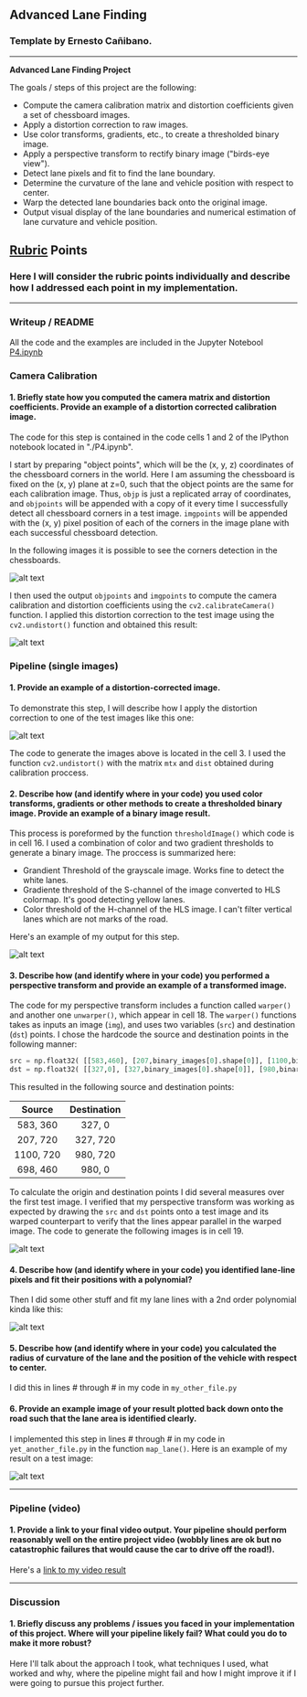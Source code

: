 ## Advanced Lane Finding

### Template by Ernesto Cañibano.

---

**Advanced Lane Finding Project**

The goals / steps of this project are the following:

* Compute the camera calibration matrix and distortion coefficients given a set of chessboard images.
* Apply a distortion correction to raw images.
* Use color transforms, gradients, etc., to create a thresholded binary image.
* Apply a perspective transform to rectify binary image ("birds-eye view").
* Detect lane pixels and fit to find the lane boundary.
* Determine the curvature of the lane and vehicle position with respect to center.
* Warp the detected lane boundaries back onto the original image.
* Output visual display of the lane boundaries and numerical estimation of lane curvature and vehicle position.

[//]: # (Image References)

[image1]: ./examples/image1.png "Corners detection"
[image2]: ./examples/image2.png "Camera calibration result"
[image3]: ./examples/image3.png "Undistorted image"
[image4]: ./examples/image4.png "Lines detection"
[image5]: ./examples/image5.png "Perspective transformation"
[image6]: ./examples/image6.png "Binary image"
[image7]: ./examples/image7.png "Line detection example"

[image8]: ./output_images/straight_lines1.png "Straight lines 1"
[image9]: ./output_images/straight_lines2.png "Straight lines 2"
[image10]: ./output_images/test1.png "test1"
[image11]: ./output_images/test2.png "test2"
[image12]: ./output_images/test3.png "test3"
[image13]: ./output_images/test4.png "test4"
[image14]: ./output_images/test5.png "test5"
[image15]: ./output_images/test6.png "test6"
[image16]: ./output_images/test8.png "test8"
[image17]: ./output_images/test9.png "test9"


## [Rubric](https://review.udacity.com/#!/rubrics/571/view) Points

### Here I will consider the rubric points individually and describe how I addressed each point in my implementation.  

---

### Writeup / README

All the code and the examples are included in the Jupyter Notebool [P4.ipynb](https://github.com/ernestocanibano/CarND-Advanced-Lane-Lines-P4/blob/master/P4.ipynb)

### Camera Calibration

#### 1. Briefly state how you computed the camera matrix and distortion coefficients. Provide an example of a distortion corrected calibration image.

The code for this step is contained in the code cells 1 and 2 of the IPython notebook located in "./P4.ipynb".  

I start by preparing "object points", which will be the (x, y, z) coordinates of the chessboard corners in the world. Here I am assuming the chessboard is fixed on the (x, y) plane at z=0, such that the object points are the same for each calibration image.  Thus, `objp` is just a replicated array of coordinates, and `objpoints` will be appended with a copy of it every time I successfully detect all chessboard corners in a test image.  `imgpoints` will be appended with the (x, y) pixel position of each of the corners in the image plane with each successful chessboard detection.  

In the following images it is possible to see the corners detection in the chessboards.

![alt text][image1]

I then used the output `objpoints` and `imgpoints` to compute the camera calibration and distortion coefficients using the `cv2.calibrateCamera()` function.  I applied this distortion correction to the test image using the `cv2.undistort()` function and obtained this result: 

![alt text][image2]

### Pipeline (single images)

#### 1. Provide an example of a distortion-corrected image.

To demonstrate this step, I will describe how I apply the distortion correction to one of the test images like this one:

![alt text][image3]

The code to generate the images above is located in the cell 3. I used the function `cv2.undistort()` with the matrix `mtx` and `dist` obtained during calibration proccess.

#### 2. Describe how (and identify where in your code) you used color transforms, gradients or other methods to create a thresholded binary image.  Provide an example of a binary image result.

This process is poreformed by the function `thresholdImage()` which code is in cell 16. I used a combination of color 
and two gradient thresholds to generate a binary image. The proccess is summarized here:
* Grandient Threshold of the grayscale image. Works fine to detect the white lanes.
* Gradiente threshold of the S-channel of the image converted to HLS colormap. It's good detecting yellow lanes.
* Color threshold of the H-channel of the HLS image. I can't filter vertical lanes which are not marks of the road.

Here's an example of my output for this step.  

![alt text][image4]

#### 3. Describe how (and identify where in your code) you performed a perspective transform and provide an example of a transformed image.

The code for my perspective transform includes a function called `warper()` and another one `unwarper()`, which 
appear in cell 18.  The `warper()` functions takes as inputs an image (`img`), and uses two variables (`src`) and destination 
(`dst`) points.  I chose the hardcode the source and destination points in the following manner:

```python
src = np.float32( [[583,460], [207,binary_images[0].shape[0]], [1100,binary_images[0].shape[0]],[698,460]])
dst = np.float32( [[327,0], [327,binary_images[0].shape[0]], [980,binary_images[0].shape[0]],[980,0]])
```

This resulted in the following source and destination points:

| Source        | Destination   | 
|:-------------:|:-------------:| 
| 583, 360      | 327, 0        | 
| 207, 720      | 327, 720      |
| 1100, 720     | 980, 720      |
| 698, 460      | 980, 0        |

To calculate the origin and destination points I did several measures over the first test image.
I verified that my perspective transform was working as expected by drawing the `src` and `dst` 
points onto a test image and its warped counterpart to verify that the lines appear parallel in the warped image.
The code to generate the following images is in cell 19.

![alt text][image5]

#### 4. Describe how (and identify where in your code) you identified lane-line pixels and fit their positions with a polynomial?

Then I did some other stuff and fit my lane lines with a 2nd order polynomial kinda like this:

![alt text][image5]

#### 5. Describe how (and identify where in your code) you calculated the radius of curvature of the lane and the position of the vehicle with respect to center.

I did this in lines # through # in my code in `my_other_file.py`

#### 6. Provide an example image of your result plotted back down onto the road such that the lane area is identified clearly.

I implemented this step in lines # through # in my code in `yet_another_file.py` in the function `map_lane()`.  Here is an example of my result on a test image:

![alt text][image6]

---

### Pipeline (video)

#### 1. Provide a link to your final video output.  Your pipeline should perform reasonably well on the entire project video (wobbly lines are ok but no catastrophic failures that would cause the car to drive off the road!).

Here's a [link to my video result](./project_video.mp4)

---

### Discussion

#### 1. Briefly discuss any problems / issues you faced in your implementation of this project.  Where will your pipeline likely fail?  What could you do to make it more robust?

Here I'll talk about the approach I took, what techniques I used, what worked and why, where the pipeline might fail and how I might improve it if I were going to pursue this project further.  
